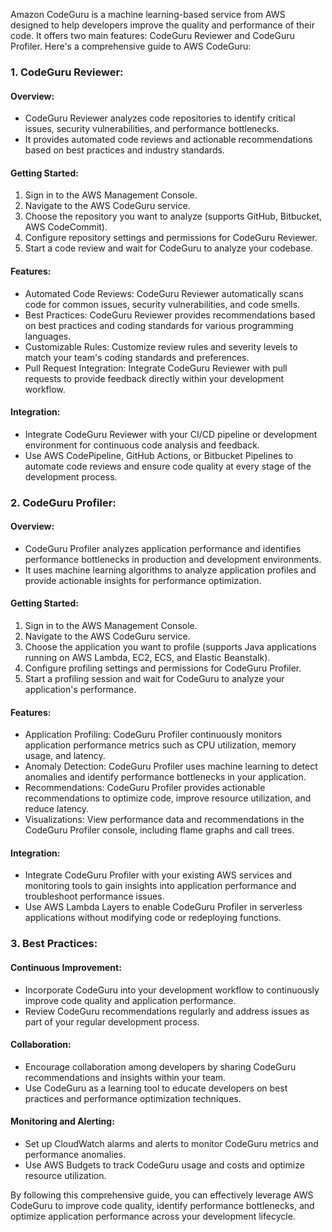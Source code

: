 Amazon CodeGuru is a machine learning-based service from AWS designed to help developers improve the quality and performance of their code. It offers two main features: CodeGuru Reviewer and CodeGuru Profiler. Here's a comprehensive guide to AWS CodeGuru:

### 1. CodeGuru Reviewer:

#### Overview:
- CodeGuru Reviewer analyzes code repositories to identify critical issues, security vulnerabilities, and performance bottlenecks.
- It provides automated code reviews and actionable recommendations based on best practices and industry standards.

#### Getting Started:
1. Sign in to the AWS Management Console.
2. Navigate to the AWS CodeGuru service.
3. Choose the repository you want to analyze (supports GitHub, Bitbucket, AWS CodeCommit).
4. Configure repository settings and permissions for CodeGuru Reviewer.
5. Start a code review and wait for CodeGuru to analyze your codebase.

#### Features:
- Automated Code Reviews: CodeGuru Reviewer automatically scans code for common issues, security vulnerabilities, and code smells.
- Best Practices: CodeGuru Reviewer provides recommendations based on best practices and coding standards for various programming languages.
- Customizable Rules: Customize review rules and severity levels to match your team's coding standards and preferences.
- Pull Request Integration: Integrate CodeGuru Reviewer with pull requests to provide feedback directly within your development workflow.

#### Integration:
- Integrate CodeGuru Reviewer with your CI/CD pipeline or development environment for continuous code analysis and feedback.
- Use AWS CodePipeline, GitHub Actions, or Bitbucket Pipelines to automate code reviews and ensure code quality at every stage of the development process.

### 2. CodeGuru Profiler:

#### Overview:
- CodeGuru Profiler analyzes application performance and identifies performance bottlenecks in production and development environments.
- It uses machine learning algorithms to analyze application profiles and provide actionable insights for performance optimization.

#### Getting Started:
1. Sign in to the AWS Management Console.
2. Navigate to the AWS CodeGuru service.
3. Choose the application you want to profile (supports Java applications running on AWS Lambda, EC2, ECS, and Elastic Beanstalk).
4. Configure profiling settings and permissions for CodeGuru Profiler.
5. Start a profiling session and wait for CodeGuru to analyze your application's performance.

#### Features:
- Application Profiling: CodeGuru Profiler continuously monitors application performance metrics such as CPU utilization, memory usage, and latency.
- Anomaly Detection: CodeGuru Profiler uses machine learning to detect anomalies and identify performance bottlenecks in your application.
- Recommendations: CodeGuru Profiler provides actionable recommendations to optimize code, improve resource utilization, and reduce latency.
- Visualizations: View performance data and recommendations in the CodeGuru Profiler console, including flame graphs and call trees.

#### Integration:
- Integrate CodeGuru Profiler with your existing AWS services and monitoring tools to gain insights into application performance and troubleshoot performance issues.
- Use AWS Lambda Layers to enable CodeGuru Profiler in serverless applications without modifying code or redeploying functions.

### 3. Best Practices:

#### Continuous Improvement:
- Incorporate CodeGuru into your development workflow to continuously improve code quality and application performance.
- Review CodeGuru recommendations regularly and address issues as part of your regular development process.

#### Collaboration:
- Encourage collaboration among developers by sharing CodeGuru recommendations and insights within your team.
- Use CodeGuru as a learning tool to educate developers on best practices and performance optimization techniques.

#### Monitoring and Alerting:
- Set up CloudWatch alarms and alerts to monitor CodeGuru metrics and performance anomalies.
- Use AWS Budgets to track CodeGuru usage and costs and optimize resource utilization.

By following this comprehensive guide, you can effectively leverage AWS CodeGuru to improve code quality, identify performance bottlenecks, and optimize application performance across your development lifecycle.